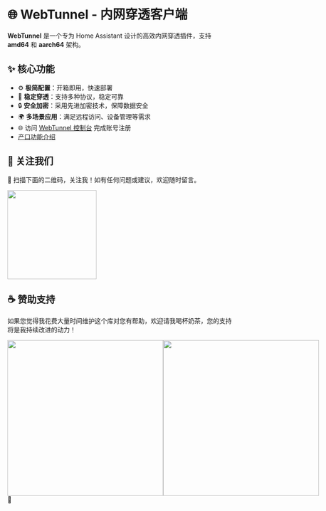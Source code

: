 # 🌐 WebTunnel - 内网穿透客户端

**WebTunnel** 是一个专为 Home Assistant 设计的高效内网穿透插件，支持 **amd64** 和 **aarch64** 架构。

## ✨ 核心功能

- ⚙️ **极简配置**：开箱即用，快速部署
- 🔄 **稳定穿透**：支持多种协议，稳定可靠
- 🔒 **安全加密**：采用先进加密技术，保障数据安全
- 🌍 **多场景应用**：满足远程访问、设备管理等需求
- 🌐 访问 [WebTunnel 控制台](https://c.pgrm.top?s=gjhAXN) 完成账号注册
- [产口功能介绍](https://pgrm.top/index.html#overview)



## 📱 关注我们

📱 扫描下面的二维码，关注我！如有任何问题或建议，欢迎随时留言。

<img src="https://gitee.com/desmond_GT/hassio-addons/raw/main/WeChat_QRCode.png" height="200" />

## ☕ 赞助支持

如果您觉得我花费大量时间维护这个库对您有帮助，欢迎请我喝杯奶茶，您的支持将是我持续改进的动力！

<div style="display: flex; justify-content: space-between;">
  <img src="https://gitee.com/desmond_GT/hassio-addons/raw/main/1_readme/Ali_Pay.jpg" height="350px" />
  <img src="https://gitee.com/desmond_GT/hassio-addons/raw/main/1_readme/WeChat_Pay.jpg" height="350px" />
</div> 💖